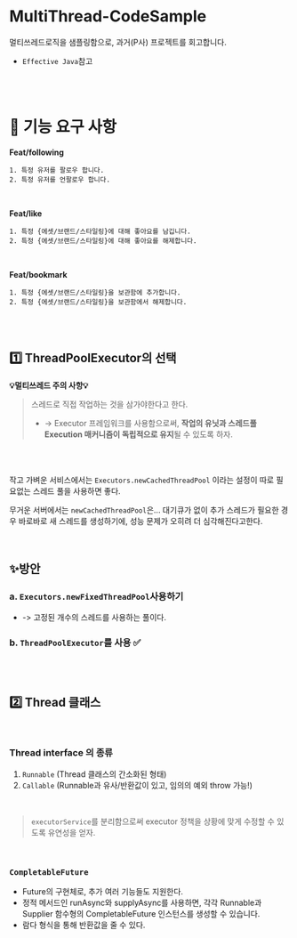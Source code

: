 # MultiThread-CodeSample
멀티쓰레드로직을 샘플링함으로, 과거(P사) 프로젝트를 회고합니다.

- ```Effective Java```참고

<br/>
<br/>

# 📑 기능 요구 사항

**Feat/following**
```
1. 특정 유저를 팔로우 합니다.
2. 특정 유저를 언팔로우 합니다.
```

<br/>

**Feat/like**
```
1. 특정 {에셋/브랜드/스타일링}에 대해 좋아요를 남깁니다.
2. 특정 {에셋/브랜드/스타일링}에 대해 좋아요를 해제합니다.
```

<br/>

**Feat/bookmark**
```
1. 특정 {에셋/브랜드/스타일링}을 보관함에 추가합니다.
2. 특정 {에셋/브랜드/스타일링}을 보관함에서 해제합니다.
```

<br/>
<br/>

## 1️⃣ ThreadPoolExecutor의 선택
   
**💡멀티쓰레드 주의 사항💡**
 
> 스레드로 직접 작업하는 것을 삼가야한다고 한다. 
> - -> Executor 프레임워크를 사용함으로써, **작업의 유닛과 스레드풀 Execution 매커니즘이 독립적으로 유지**될 수 있도록 하자.

<br/>
<br/>

작고 가벼운 서비스에서는
```Executors.newCachedThreadPool```
이라는 설정이 따로 필요없는 스레드 풀을 사용하면 좋다.

무거운 서버에서는
```newCachedThreadPool```은...
대기큐가 없이 추가 스레드가 필요한 경우 바로바로 새 스레드를 생성하기에, 성능 문제가 오히려 더 심각해진다고한다.

<br/>

## ✨방안

### a. ```Executors.newFixedThreadPool```사용하기
- -> 고정된 개수의 스레드를 사용하는 풀이다.
### b. ```ThreadPoolExecutor```를 사용  ✅

<br/>
<br/>


## 2️⃣ Thread 클래스

<br/>

### Thread interface 의 종류

1. ```Runnable``` (Thread 클래스의 간소화된 형태)
2. ```Callable``` (Runnable과 유사/반환값이 있고, 임의의 예외 throw 가능!)

<br/>


> ```executorService```를 분리함으로써 executor 정책을 상황에 맞게 수정할 수 있도록 유연성을 얻자.

<br/>


### ```CompletableFuture```
- Future의 구현체로, 추가 여러 기능들도 지원한다.
- 정적 메서드인 runAsync와 supplyAsync를 사용하면, 각각 Runnable과 Supplier 함수형의 CompletableFuture 인스턴스를 생성할 수 있습니다.
- 람다 형식을 통해 반환값을 줄 수 있다.

